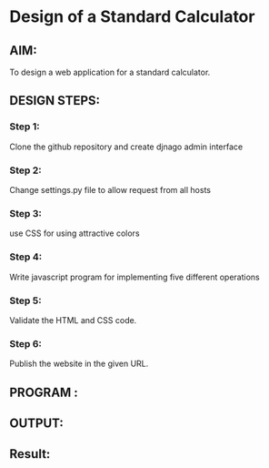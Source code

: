 # Design of a Standard Calculator

## AIM:

To design a web application for a standard calculator.

## DESIGN STEPS:

### Step 1:
Clone the github repository and create djnago admin interface

### Step 2:
Change settings.py file to allow request from all hosts

### Step 3:
use CSS for using attractive colors

### Step 4:
Write javascript program for implementing five different operations

### Step 5:

Validate the HTML and CSS code.

### Step 6:

Publish the website in the given URL.

## PROGRAM :

## OUTPUT:

## Result:


